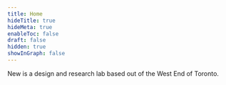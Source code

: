 ```yaml
---
title: Home
hideTitle: true
hideMeta: true
enableToc: false
draft: false
hidden: true
showInGraph: false
---
```

New is a design and research lab based out of the West End of Toronto.